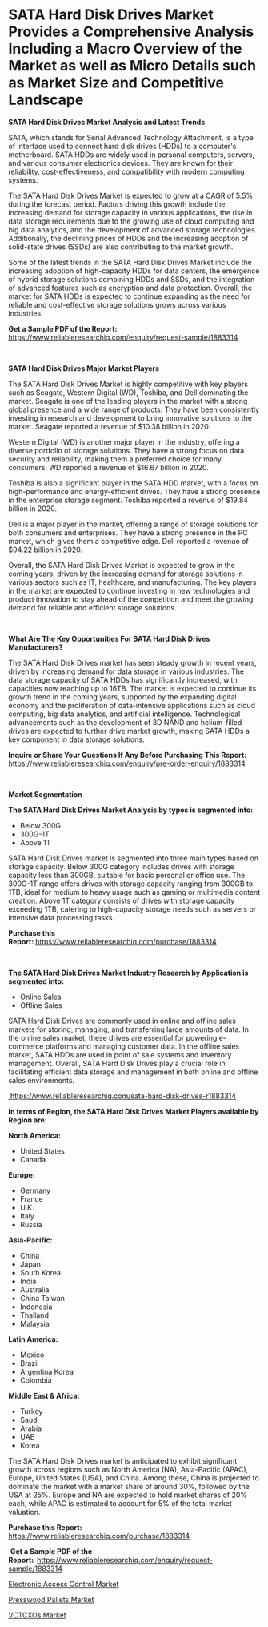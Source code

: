 <p><h1>SATA Hard Disk Drives Market Provides a Comprehensive Analysis Including a Macro Overview of the Market as well as Micro Details such as Market Size and Competitive Landscape</h1></p><p><strong>SATA Hard Disk Drives Market Analysis and Latest Trends</strong></p>
<p><p>SATA, which stands for Serial Advanced Technology Attachment, is a type of interface used to connect hard disk drives (HDDs) to a computer's motherboard. SATA HDDs are widely used in personal computers, servers, and various consumer electronics devices. They are known for their reliability, cost-effectiveness, and compatibility with modern computing systems.</p><p>The SATA Hard Disk Drives Market is expected to grow at a CAGR of 5.5% during the forecast period. Factors driving this growth include the increasing demand for storage capacity in various applications, the rise in data storage requirements due to the growing use of cloud computing and big data analytics, and the development of advanced storage technologies. Additionally, the declining prices of HDDs and the increasing adoption of solid-state drives (SSDs) are also contributing to the market growth.</p><p>Some of the latest trends in the SATA Hard Disk Drives Market include the increasing adoption of high-capacity HDDs for data centers, the emergence of hybrid storage solutions combining HDDs and SSDs, and the integration of advanced features such as encryption and data protection. Overall, the market for SATA HDDs is expected to continue expanding as the need for reliable and cost-effective storage solutions grows across various industries.</p></p>
<p><strong>Get a Sample PDF of the Report:&nbsp;</strong> <a href="https://www.reliableresearchiq.com/enquiry/request-sample/1883314">https://www.reliableresearchiq.com/enquiry/request-sample/1883314</a></p>
<p>&nbsp;</p>
<p><strong>SATA Hard Disk Drives Major Market Players</strong></p>
<p><p>The SATA Hard Disk Drives Market is highly competitive with key players such as Seagate, Western Digital (WD), Toshiba, and Dell dominating the market. Seagate is one of the leading players in the market with a strong global presence and a wide range of products. They have been consistently investing in research and development to bring innovative solutions to the market. Seagate reported a revenue of $10.38 billion in 2020.</p><p>Western Digital (WD) is another major player in the industry, offering a diverse portfolio of storage solutions. They have a strong focus on data security and reliability, making them a preferred choice for many consumers. WD reported a revenue of $16.67 billion in 2020.</p><p>Toshiba is also a significant player in the SATA HDD market, with a focus on high-performance and energy-efficient drives. They have a strong presence in the enterprise storage segment. Toshiba reported a revenue of $19.84 billion in 2020.</p><p>Dell is a major player in the market, offering a range of storage solutions for both consumers and enterprises. They have a strong presence in the PC market, which gives them a competitive edge. Dell reported a revenue of $94.22 billion in 2020.</p><p>Overall, the SATA Hard Disk Drives Market is expected to grow in the coming years, driven by the increasing demand for storage solutions in various sectors such as IT, healthcare, and manufacturing. The key players in the market are expected to continue investing in new technologies and product innovation to stay ahead of the competition and meet the growing demand for reliable and efficient storage solutions.</p></p>
<p>&nbsp;</p>
<p><strong>What Are The Key Opportunities For SATA Hard Disk Drives Manufacturers?</strong></p>
<p><p>The SATA Hard Disk Drives market has seen steady growth in recent years, driven by increasing demand for data storage in various industries. The data storage capacity of SATA HDDs has significantly increased, with capacities now reaching up to 16TB. The market is expected to continue its growth trend in the coming years, supported by the expanding digital economy and the proliferation of data-intensive applications such as cloud computing, big data analytics, and artificial intelligence. Technological advancements such as the development of 3D NAND and helium-filled drives are expected to further drive market growth, making SATA HDDs a key component in data storage solutions.</p></p>
<p><strong>Inquire or Share Your Questions If Any Before Purchasing This Report:</strong> <a href="https://www.reliableresearchiq.com/enquiry/pre-order-enquiry/1883314">https://www.reliableresearchiq.com/enquiry/pre-order-enquiry/1883314</a></p>
<p>&nbsp;</p>
<p><strong>Market Segmentation</strong></p>
<p><strong>The SATA Hard Disk Drives Market Analysis by types is segmented into:</strong></p>
<p><ul><li>Below 300G</li><li>300G-1T</li><li>Above 1T</li></ul></p>
<p><p>SATA Hard Disk Drives market is segmented into three main types based on storage capacity. Below 300G category includes drives with storage capacity less than 300GB, suitable for basic personal or office use. The 300G-1T range offers drives with storage capacity ranging from 300GB to 1TB, ideal for medium to heavy usage such as gaming or multimedia content creation. Above 1T category consists of drives with storage capacity exceeding 1TB, catering to high-capacity storage needs such as servers or intensive data processing tasks.</p></p>
<p><strong>Purchase this Report:&nbsp;</strong><a href="https://www.reliableresearchiq.com/purchase/1883314">https://www.reliableresearchiq.com/purchase/1883314</a></p>
<p>&nbsp;</p>
<p><strong>The SATA Hard Disk Drives Market Industry Research by Application is segmented into:</strong></p>
<p><ul><li>Online Sales</li><li>Offline Sales</li></ul></p>
<p><p>SATA Hard Disk Drives are commonly used in online and offline sales markets for storing, managing, and transferring large amounts of data. In the online sales market, these drives are essential for powering e-commerce platforms and managing customer data. In the offline sales market, SATA HDDs are used in point of sale systems and inventory management. Overall, SATA Hard Disk Drives play a crucial role in facilitating efficient data storage and management in both online and offline sales environments.</p></p>
<p><a href="https://www.reliableresearchiq.com/sata-hard-disk-drives-r1883314">&nbsp;https://www.reliableresearchiq.com/sata-hard-disk-drives-r1883314</a></p>
<p><strong>In terms of Region, the SATA Hard Disk Drives Market Players available by Region are:</strong></p>
<p>
    <p> <strong> North America: </strong>
        <ul>
            <li>United States</li>
            <li>Canada</li>
        </ul>
        </p> 
    <p> <strong> Europe: </strong>
        <ul>
            <li>Germany</li>
            <li>France</li>
            <li>U.K.</li>
            <li>Italy</li>
            <li>Russia</li>
        </ul>
        </p> 
    <p> <strong> Asia-Pacific: </strong>
        <ul>
            <li>China</li>
            <li>Japan</li>
            <li>South Korea</li>
            <li>India</li>
            <li>Australia</li>
            <li>China Taiwan</li>
            <li>Indonesia</li>
            <li>Thailand</li>
            <li>Malaysia</li>
        </ul>
        </p> 
    <p> <strong> Latin America: </strong>
        <ul>
            <li>Mexico</li>
            <li>Brazil</li>
            <li>Argentina Korea</li>
            <li>Colombia</li>
        </ul>
        </p> 
    <p> <strong> Middle East & Africa: </strong>
        <ul>
            <li>Turkey</li>
            <li>Saudi</li>
            <li>Arabia</li>
            <li>UAE</li>
            <li>Korea</li>
        </ul>
    </p>
    </p>
<p><p>The SATA Hard Disk Drives market is anticipated to exhibit significant growth across regions such as North America (NA), Asia-Pacific (APAC), Europe, United States (USA), and China. Among these, China is projected to dominate the market with a market share of around 30%, followed by the USA at 25%. Europe and NA are expected to hold market shares of 20% each, while APAC is estimated to account for 5% of the total market valuation.</p></p>
<p><strong>Purchase this Report: </strong><a href="https://www.reliableresearchiq.com/purchase/1883314">https://www.reliableresearchiq.com/purchase/1883314</a></p>
<p>&nbsp;<strong>Get a Sample PDF of the Report:&nbsp;&nbsp;</strong><a href="https://www.reliableresearchiq.com/enquiry/request-sample/1883314">https://www.reliableresearchiq.com/enquiry/request-sample/1883314</a></p>
<p><strong></strong></p>
<p><p><a href="https://medium.com/@millerjimk/electronic-access-control-market-growth-outlook-from-2024-to-2031-and-it-is-projecting-at-4-7-bb21f5fa502c">Electronic Access Control Market</a></p><p><a href="https://github.com/mqlmqing52/Market-Research-Report-List-1/blob/main/presswood-pallets-market.md">Presswood Pallets Market</a></p><p><a href="https://medium.com/@norchellecan/global-vctcxos-market-by-product-type-by-application-by-region-and-companies-industry-segment-a1c5d60805b7">VCTCXOs Market</a></p></p>